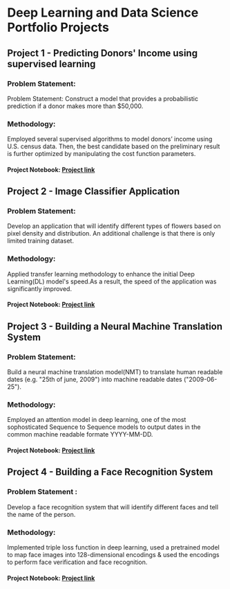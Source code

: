 # Deep Learning and Data Science Portfolio Projects

## Project 1 - Predicting Donors' Income using supervised learning

### Problem Statement:
Problem Statement: Construct a model that provides a probabilistic prediction if a donor makes
more than $50,000.

### Methodology:
Employed several supervised algorithms to model donors’ income using U.S. census data. 
Then, the best candidate based on the preliminary result is further optimized by
manipulating the cost function parameters.

#### Project Notebook: [Project link](https://github.com/tyonas9/Deep-Learning-and-Data-Science-Portfolio-Projects/blob/master/Probablistic%20prediction/finding_donors.ipynb) 

## Project 2 - Image Classifier Application

### Problem Statement:
Develop an application that will identify different types of flowers based
on pixel density and distribution. An additional challenge is that there is only limited training
dataset.

### Methodology:
Applied transfer learning methodology to enhance the initial Deep Learning(DL) model's speed.As a result, the speed of the application was significantly improved.

#### Project Notebook: [Project link](https://github.com/tyonas9/Deep-Learning-and-Data-Science-Portfolio-Projects/blob/master/Image%20classification%20application/Image%20Classifier%20Project.ipynb) 

## Project 3 - Building a Neural Machine Translation System

### Problem Statement:
Build a neural machine translation model(NMT) to translate human readable dates (e.g. "25th of june, 2009") into machine readable dates ("2009-06-25").

### Methodology:
Employed an attention model in deep learning, one of the most sophosticated Sequence to Sequence models to output dates in the common machine readable formate YYYY-MM-DD.

#### Project Notebook: [Project link](https://github.com/tyonas9/Deep-Learning-and-Data-Science-Portfolio-Projects/blob/master/Neural%20machine%20translation%20system/Neural%20machine%20translation%20with%20attention%20-%20v2.ipynb)

## Project 4 - Building a Face Recognition System

### Problem Statement : 
Develop a face recognition system that will identify different faces and tell the name of the person.


### Methodology:
Implemented triple loss function in deep learning, used a pretrained model to map face images into 128-dimensional encodings & used the encodings to perform face verification and face recognition.

#### Project Notebook: [Project link](https://github.com/tyonas9/Deep-Learning-and-Data-Science-Portfolio-Projects/blob/master/Face%20recognition%20system/Face%20Recognition%20for%20the%20Happy%20House%20-%20v2.ipynb)


